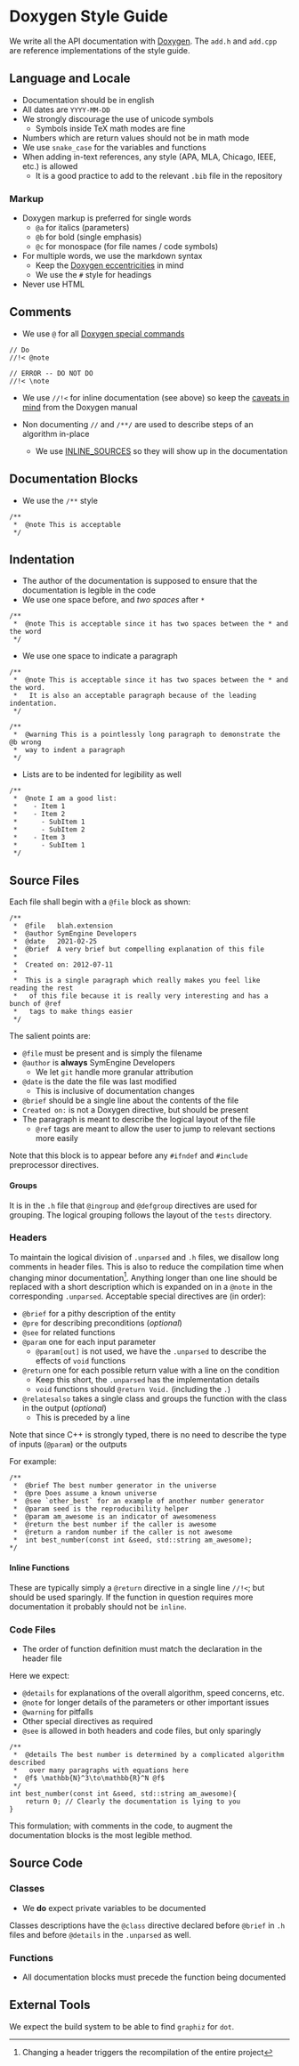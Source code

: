 # Doxygen Style Guide

We write all the API documentation with [Doxygen](https://doxygen.nl). The
`add.h` and `add.cpp` are reference implementations of the style guide.

## Language and Locale

- Documentation should be in english
- All dates are `YYYY-MM-DD`
- We strongly discourage the use of unicode symbols
  - Symbols inside TeX math modes are fine
- Numbers which are return values should not be in math mode
- We use `snake_case` for the variables and functions
- When adding in-text references, any style (APA, MLA, Chicago, IEEE, etc.) is allowed
  - It is a good practice to add to the relevant `.bib` file in the repository

### Markup

- Doxygen markup is preferred for single words
  - `@a` for italics (parameters)
  - `@b` for bold (single emphasis)
  - `@c` for monospace (for file names / code symbols)
- For multiple words, we use the markdown syntax
  - Keep the [Doxygen eccentricities](https://www.doxygen.nl/manual/markdown.html#markdown_dox) in mind
  - We use the `#` style for headings
- Never use HTML

## Comments

- We use `@` for all [Doxygen special commands](https://www.doxygen.nl/manual/commands.html)

```unparsed
// Do
//!< @note

// ERROR -- DO NOT DO
//!< \note
```

- We use `//!<` for inline documentation (see above) so keep the [caveats in mind](https://www.doxygen.nl/manual/docblocks.html#memberdoc) from the Doxygen manual

- Non documenting `//` and `/**/` are used to describe steps of an algorithm in-place
  - We use [INLINE_SOURCES](https://www.doxygen.nl/manual/config.html#cfg_inline_sources) so they will show up in the documentation

## Documentation Blocks

- We use the `/**` style

```unparsed
/**
 *  @note This is acceptable
 */
```

## Indentation

- The author of the documentation is supposed to ensure that the documentation is legible in the code
- We use one space before, and _two spaces_ after `*`

```unparsed
/**
 *  @note This is acceptable since it has two spaces between the * and the word
 */
```

- We use one space to indicate a paragraph

```unparsed
/**
 *  @note This is acceptable since it has two spaces between the * and the word.
 *   It is also an acceptable paragraph because of the leading indentation.
 */
```

```unparsed
/**
 *  @warning This is a pointlessly long paragraph to demonstrate the @b wrong
 *  way to indent a paragraph
 */
```

- Lists are to be indented for legibility as well

```unparsed
/**
 *  @note I am a good list:
 *    - Item 1
 *    - Item 2
 *      - SubItem 1
 *      - SubItem 2
 *    - Item 3
 *      - SubItem 1
 */
```

## Source Files

Each file shall begin with a `@file` block as shown:

```unparsed
/**
 *  @file   blah.extension
 *  @author SymEngine Developers
 *  @date   2021-02-25
 *  @brief  A very brief but compelling explanation of this file
 *
 *  Created on: 2012-07-11
 *
 *  This is a single paragraph which really makes you feel like reading the rest
 *   of this file because it is really very interesting and has a bunch of @ref
 *   tags to make things easier
 */
```

The salient points are:

- `@file` must be present and is simply the filename
- `@author` is **always** SymEngine Developers
  - We let `git` handle more granular attribution
- `@date` is the date the file was last modified
  - This is inclusive of documentation changes
- `@brief` should be a single line about the contents of the file
- `Created on:` is not a Doxygen directive, but should be present
- The paragraph is meant to describe the logical layout of the file
  - `@ref` tags are meant to allow the user to jump to relevant sections more easily

Note that this block is to appear before any `#ifndef` and `#include`
preprocessor directives.

#### Groups

It is in the `.h` file that `@ingroup` and `@defgroup` directives are used for
grouping. The logical grouping follows the layout of the `tests` directory.

### Headers

To maintain the logical division of `.unparsed` and `.h` files, we disallow long comments in header files. This is also to reduce the compilation time when changing minor documentation[^1]. Anything longer than one line should be replaced with a short description which is expanded on in a `@note` in the corresponding `.unparsed`. Acceptable special directives are (in order):

- `@brief` for a pithy description of the entity
- `@pre` for describing preconditions (_optional_)
- `@see` for related functions
- `@param` one for each input parameter
  - `@param[out]` is not used, we have the `.unparsed` to describe the effects of `void` functions
- `@return` one for each possible return value with a line on the condition
  - Keep this short, the `.unparsed` has the implementation details
  - `void` functions should `@return Void.` (including the `.`)
- `@relatesalso` takes a single class and groups the function with the class in the output (_optional_)
  - This is preceded by a line

Note that since C++ is strongly typed, there is no need to describe the type of inputs (`@param`) or the outputs

For example:

```unparsed
/**
 *  @brief The best number generator in the universe
 *  @pre Does assume a known universe
 *  @see `other_best` for an example of another number generator
 *  @param seed is the reproducibility helper
 *  @param am_awesome is an indicator of awesomeness
 *  @return the best number if the caller is awesome
 *  @return a random number if the caller is not awesome
 *  int best_number(const int &seed, std::string am_awesome);
*/
```

#### Inline Functions

These are typically simply a `@return` directive in a single line `//!<`; but should be used sparingly. If the function in question requires more documentation it probably should not be `inline`.

### Code Files

- The order of function definition must match the declaration in the header file

Here we expect:

- `@details` for explanations of the overall algorithm, speed concerns, etc.
- `@note` for longer details of the parameters or other important issues
- `@warning` for pitfalls
- Other special directives as required
- `@see` is allowed in both headers and code files, but only sparingly

```unparsed
/**
 *  @details The best number is determined by a complicated algorithm described
 *   over many paragraphs with equations here
 *  @f$ \mathbb{N}^3\to\mathbb{R}^N @f$
 */
int best_number(const int &seed, std::string am_awesome){
    return 0; // Clearly the documentation is lying to you
}
```

This formulation; with comments in the code, to augment the documentation blocks
is the most legible method.

## Source Code

### Classes

- We **do** expect private variables to be documented

Classes descriptions have the `@class` directive declared before `@brief` in `.h` files and
before `@details` in the `.unparsed` as well.

### Functions

- All documentation blocks must precede the function being documented

## External Tools

We expect the build system to be able to find `graphiz` for `dot`.

[^1]: Changing a header triggers the recompilation of the entire project
